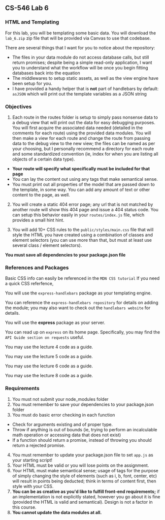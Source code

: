 
## CS-546 Lab 6
### HTML and Templating
For this lab, you will be templating some basic data. You will download the `lab_6.zip` zip file that will be provided via Canvas to use that codebase.

There are several things that I want for you to notice about the repository:

* The files in your data module do not access database calls, but still return promises; despite being a simple read-only application, I want you to understand what the workflow will be once you begin fitting databases back into the equation
* The middlewares to setup static assets, as well as the view engine have been setup for you.
* I have provided a handy helper that is **not** part of handlebars by default: `asJSON` which will print out the template variables as a JSON string

### Objectives
1. Each route in the routes folder is setup to simply pass nonsense data to a debug view that will print out the data for easy debugging purposes. You will first acquire the associated data needed (detailed in the comments for each route) using the provided data modules. You will then make a view for each route and change the route from passing data to the debug view to the new view; the files can be named as per your choosing, but I personally recommend a directory for each route and some standardized convention (ie, index for when you are listing all objects of a certain data type).
* **Your route will specify what specifically must be included for that page**
* You can lay the content out using any tags that make semantical sense.
* You must print out all properties of the model that are passed down to the template, in some way. You can add any amount of text or other content to the page, as well.

2. You will create a static 404 error page; any url that is not matched by another route will show this 404 page and issue a 404 status code. You can setup this behavior easily in your `routes/index.js` file, which provides a small hint hint.

3. You will add 10+ CSS rules to the `public/styles/main.css` file that will style the HTML you have created using a combination of classes and element selectors (you can use more than that, but must at least use several class / element selectors).

**You must save all dependencies to your package.json file**

### References and Packages
Basic CSS info can easily be referenced in the `MDN CSS tutorial` If you need a quick CSS referfence,

You will use the `express-handlebars` package as your templating engine.

You can reference the `express-handlebars repository` for details on adding the module; you may also want to check out the `handlebars website` for details.

You will use the **express** package as your server.

You can read up on `express` on its home page. Specifically, you may find the `API Guide section on requests` useful.

You may use the lecture 4 code as a guide.

You may use the lecture 5 code as a guide.

You may use the lecture 6 code as a guide.

You may use the lecture 8 code as a guide.

### Requirements
1. You must not submit your node_modules folder
2. You must remember to save your dependencies to your package.json folder
3. You must do basic error checking in each function
* Check for arguments existing and of proper type.
* Throw if anything is out of bounds (ie, trying to perform an incalculable math operation or accessing data that does not exist)
* If a function should return a promise, instead of throwing you should return a rejected promise.
4. You must remember to update your package.json file to set `app.js` as your starting script!
5. Your HTML must be valid or you will lose points on the assignment.
6. Your HTML must make semantical sense; usage of tags for the purpose of simply changing the style of elements (such as i, b, font, center, etc) will result in points being deducted; think in terms of content first, then style with your CSS.
7. **You can be as creative as you'd like to fulfill front-end requirements;** if an implementation is not explicitly stated, however you go about it is fine (provided the HTML is valid and semantical). Design is not a factor in this course.
8. **You cannot update the data modules at all.**


